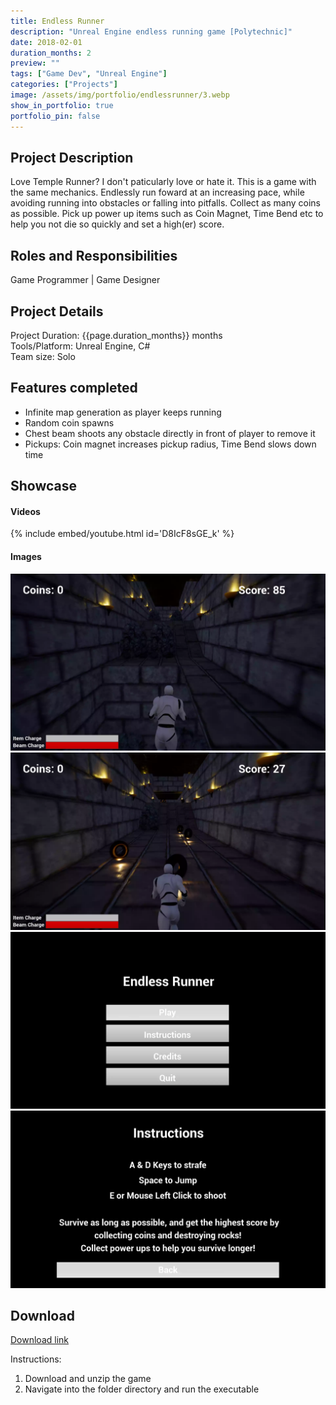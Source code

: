 ```yaml
---
title: Endless Runner 
description: "Unreal Engine endless running game [Polytechnic]"
date: 2018-02-01
duration_months: 2
preview: ""
tags: ["Game Dev", "Unreal Engine"]
categories: ["Projects"]
image: /assets/img/portfolio/endlessrunner/3.webp
show_in_portfolio: true
portfolio_pin: false
---
```


## **Project Description**
Love Temple Runner? I don't paticularly love or hate it. This is a game with the same mechanics. Endlessly run foward at an increasing pace, while avoiding running into obstacles or falling into pitfalls. Collect as many coins as possible. Pick up power up items such as Coin Magnet, Time Bend etc to help you not die so quickly and set a high(er) score.

## **Roles and Responsibilities**
Game Programmer | Game Designer 

## **Project Details**
Project Duration: {{page.duration_months}} months  
Tools/Platform: Unreal Engine, C#  
Team size: Solo  

## Features completed  
- Infinite map generation as player keeps running
- Random coin spawns
- Chest beam shoots any obstacle directly in front of player to remove it
- Pickups: Coin magnet increases pickup radius, Time Bend slows down time

## **Showcase**
#### Videos  
{% include embed/youtube.html id='D8IcF8sGE_k' %}  

#### Images  
![](/assets/img/portfolio/endlessrunner/3.webp)  
![](/assets/img/portfolio/endlessrunner/4.webp)  
![](/assets/img/portfolio/endlessrunner/1.webp)  
![](/assets/img/portfolio/endlessrunner/2.webp)  


## **Download**
[Download link](https://drive.google.com/file/d/1eBI37azdTzS5P35fUZATUmw2-AMI4PvN/view?usp=sharing)  

 Instructions:
 1. Download and unzip the game
 2. Navigate into the folder directory and run the executable

